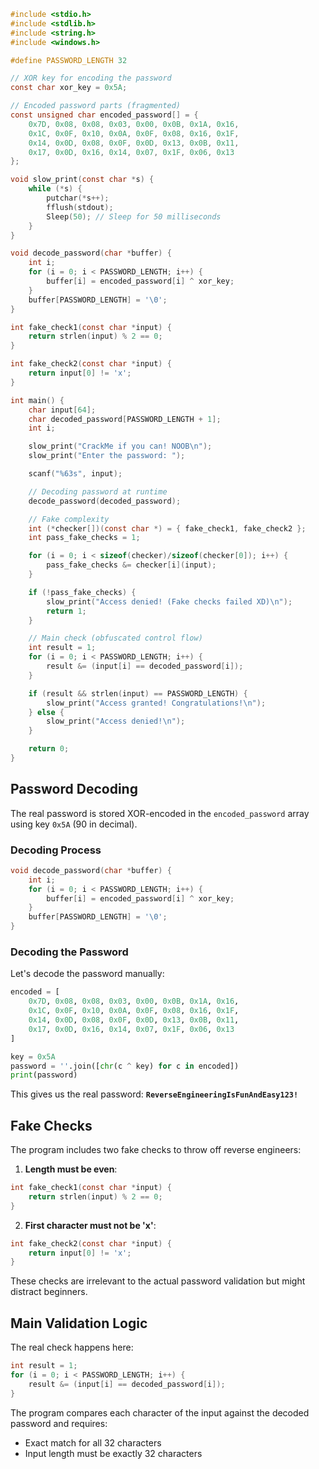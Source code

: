 ```c
#include <stdio.h>
#include <stdlib.h>
#include <string.h>
#include <windows.h>

#define PASSWORD_LENGTH 32

// XOR key for encoding the password
const char xor_key = 0x5A;

// Encoded password parts (fragmented)
const unsigned char encoded_password[] = {
    0x7D, 0x08, 0x08, 0x03, 0x00, 0x0B, 0x1A, 0x16,
    0x1C, 0x0F, 0x10, 0x0A, 0x0F, 0x08, 0x16, 0x1F,
    0x14, 0x0D, 0x08, 0x0F, 0x0D, 0x13, 0x0B, 0x11,
    0x17, 0x0D, 0x16, 0x14, 0x07, 0x1F, 0x06, 0x13
};

void slow_print(const char *s) {
    while (*s) {
        putchar(*s++);
        fflush(stdout);
        Sleep(50); // Sleep for 50 milliseconds
    }
}

void decode_password(char *buffer) {
    int i;
    for (i = 0; i < PASSWORD_LENGTH; i++) {
        buffer[i] = encoded_password[i] ^ xor_key;
    }
    buffer[PASSWORD_LENGTH] = '\0';
}

int fake_check1(const char *input) {
    return strlen(input) % 2 == 0;
}

int fake_check2(const char *input) {
    return input[0] != 'x';
}

int main() {
    char input[64];
    char decoded_password[PASSWORD_LENGTH + 1];
    int i;

    slow_print("CrackMe if you can! NOOB\n");
    slow_print("Enter the password: ");

    scanf("%63s", input);

    // Decoding password at runtime
    decode_password(decoded_password);

    // Fake complexity
    int (*checker[])(const char *) = { fake_check1, fake_check2 };
    int pass_fake_checks = 1;

    for (i = 0; i < sizeof(checker)/sizeof(checker[0]); i++) {
        pass_fake_checks &= checker[i](input);
    }

    if (!pass_fake_checks) {
        slow_print("Access denied! (Fake checks failed XD)\n");
        return 1;
    }

    // Main check (obfuscated control flow)
    int result = 1;
    for (i = 0; i < PASSWORD_LENGTH; i++) {
        result &= (input[i] == decoded_password[i]);
    }

    if (result && strlen(input) == PASSWORD_LENGTH) {
        slow_print("Access granted! Congratulations!\n");
    } else {
        slow_print("Access denied!\n");
    }

    return 0;
}
```

## Password Decoding
The real password is stored XOR-encoded in the `encoded_password` array using key `0x5A` (90 in decimal).

### Decoding Process
```c
void decode_password(char *buffer) {
    int i;
    for (i = 0; i < PASSWORD_LENGTH; i++) {
        buffer[i] = encoded_password[i] ^ xor_key;
    }
    buffer[PASSWORD_LENGTH] = '\0';
}
```

### Decoding the Password
Let's decode the password manually:

```python
encoded = [
    0x7D, 0x08, 0x08, 0x03, 0x00, 0x0B, 0x1A, 0x16,
    0x1C, 0x0F, 0x10, 0x0A, 0x0F, 0x08, 0x16, 0x1F,
    0x14, 0x0D, 0x08, 0x0F, 0x0D, 0x13, 0x0B, 0x11,
    0x17, 0x0D, 0x16, 0x14, 0x07, 0x1F, 0x06, 0x13
]

key = 0x5A
password = ''.join([chr(c ^ key) for c in encoded])
print(password)
```

This gives us the real password: **`ReverseEngineeringIsFunAndEasy123!`**

## Fake Checks
The program includes two fake checks to throw off reverse engineers:

1. **Length must be even**:
```c
int fake_check1(const char *input) {
    return strlen(input) % 2 == 0;
}
```

2. **First character must not be 'x'**:
```c
int fake_check2(const char *input) {
    return input[0] != 'x';
}
```

These checks are irrelevant to the actual password validation but might distract beginners.

## Main Validation Logic
The real check happens here:
```c
int result = 1;
for (i = 0; i < PASSWORD_LENGTH; i++) {
    result &= (input[i] == decoded_password[i]);
}
```

The program compares each character of the input against the decoded password and requires:
- Exact match for all 32 characters
- Input length must be exactly 32 characters

